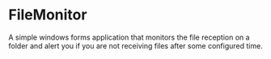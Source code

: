 # FileMonitor
A simple windows forms application that monitors the file reception on a folder and alert you if you are not receiving files after some configured time.
